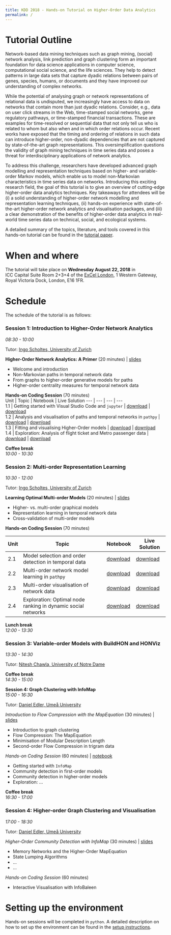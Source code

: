 ```yaml
---
title: KDD 2018 - Hands-on Tutorial on Higher-Order Data Analytics
permalink: /
---
```


# Tutorial Outline

Network-based data mining techniques such as graph mining, (social) network analysis, link prediction and graph clustering form an important foundation for data science applications in computer science, computational social science, and the life sciences. They help to detect patterns in large data sets that capture dyadic relations between pairs of genes, species, humans, or documents and they have improved our understanding of complex networks.

While the potential of analysing graph or network representations of relational data is undisputed, we increasingly have access to data on networks that contain more than just dyadic relations. Consider, e.g., data on user click streams in the Web, time-stamped social networks, gene regulatory pathways, or time-stamped financial transactions. These are examples for time-resolved or sequential data that not only tell us who is related to whom but also when and in which order relations occur. Recent works have exposed that the timing and ordering of relations in such data can introduce higher-order, non-dyadic dependencies that are not captured by state-of-the-art graph representations. This oversimplification questions the validity of graph mining techniques in time series data and poses a threat for interdisciplinary applications of network analytics.


To address this challenge, researchers have developed advanced graph modelling and representation techniques based on higher- and variable-order Markov models, which enable us to model non-Markovian characteristics in time series data on networks. Introducing this exciting research field, the goal of this tutorial is to give an overview of cutting-edge higher-order data analytics techniques. Key takeaways for attendees will be (i) a solid understanding of higher-order network modelling and representation learning techniques, (ii) hands-on experience with state-of-the-art higher-order network analytics and visualisation packages, and (iii) a clear demonstration of the benefits of higher-order data analytics in real-world time series data on technical, social, and ecological systems.

A detailed summary of the topics, literature, and tools covered in this hands-on tutorial can be found in the [tutorial paper](https://www.researchgate.net/publication/325168357_Beyond_Graph_Mining_Higher-Order_Data_Analytics_for_Temporal_Network_Data).

# When and where

The tutorial will take place on **Wednesday August 22, 2018** in ICC Capital Suite Room 2+3+4 of the [ExCel London](https://www.excel.london/organiser/venue-map), 1 Western Gateway, Royal Victoria Dock, London, E16 1FR.

# Schedule

The schedule of the tutorial is as follows:

### Session 1: Introduction to Higher-Order Network Analytics
*08:30 - 10:00*

Tutor: [Ingo Scholtes, University of Zurich](http://ifi.uzh.ch/dag)

**Higher-Order Network Analytics: A Primer** (20 minutes) | [slides](http://...)
- Welcome and introduction
- Non-Markovian paths in temporal network data
- From graphs to higher-order generative models for paths
- Higher-order centrality measures for temporal network data

**Hands-on Coding Session** (70 minutes)  
Unit | Topic | Notebook | Live Solution
--- | --- | ---  | ---  
1.1 | Getting started with Visual Studio Code and `jupyter` | [download](http://...) | [download](http://)  
1.2 | Analysis and visualisation of paths and temporal networks in `pathpy` | [download](http://...) | [download](http://)  
1.3 | Fitting and visualising Higher-Order models | [download](http://...) | [download](http://)  
1.4 | Exploration: Analysis of flight ticket and Metro passenger data | [download](http://...) | [download](http://)  

**Coffee break**  
*10:00 - 10:30*

### Session 2: Multi-order Representation Learning
*10:30 - 12:00*

Tutor: [Ingo Scholtes, University of Zurich](http://ifi.uzh.ch/dag)

**Learning Optimal Multi-order Models** (20 minutes) | [slides](http://...)
- Higher- vs. multi-order graphical models
- Representation learning in temporal network data
- Cross-validation of multi-order models

**Hands-on Coding Session** (70 minutes)

Unit | Topic | Notebook | Live Solution
----|----|----|----
2.1 | Model selection and order detection in temporal data | [download](http://...) | [download](http://)  
2.2 | Multi-order network model learning in `pathpy` | [download](http://...) | [download](http://)  
2.3 | Multi-order visualisation of network data | [download](http://...) | [download](http://)  
2.4 | Exploration: Optimal node ranking in dynamic social networks | [download](http://...) | [download](http://)  

**Lunch break**  
*12:00 - 13:30*

### Session 3: Variable-order Models with BuildHON and HONViz
*13:30 - 14:30*

Tutor: [Nitesh Chawla, University of Notre Dame](https://www3.nd.edu/~nchawla/)

**Coffee break**  
*14:30 - 15:00*

**Session 4: Graph Clustering with InfoMap**  
*15:00 - 16:30*

Tutor: [Daniel Edler, Ume&aring; University](https://www.umu.se/en/staff/daniel-edler/)

*Introduction to Flow Compression with the MapEquation* (30 minutes) | [slides](http://...)
- Introduction to graph clustering
- Flow Compression: The MapEquation
- Minimisation of Modular Description Length
- Second-order Flow Compression in trigram data

*Hands-on Coding Session* (60 minutes) | [notebook](http://...)
- Getting started with `InfoMap`
- Community detection in first-order models
- Community detection in higher-order models
- Exploration: ... 

**Coffee break**  
*16:30 - 17:00*

### Session 4: Higher-order Graph Clustering and Visualisation
*17:00 - 18:30*

Tutor: [Daniel Edler, Ume&aring; University](https://www.umu.se/en/staff/daniel-edler/)

*Higher-Order Community Detection with InfoMap* (30 minutes) | [slides](http://...)
- Memory Networks and the Higher-Order MapEquation
- State Lumping Algorithms
- ... 
- ... 

*Hands-on Coding Session* (60 minutes)
- Interactive Visualisation with InfoBaleen

# Setting up the environment

Hands-on sessions will be completed in `python`. A detailed description on how to set up the environment can be found in the [setup instructions](/kdd2018-tutorial/setup).